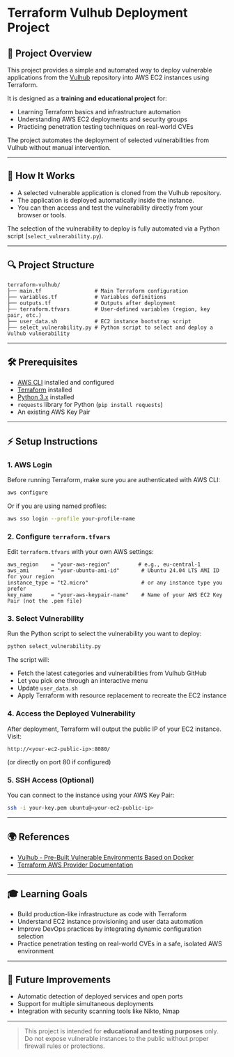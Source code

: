 # Terraform Vulhub Deployment Project

## 🎉 Project Overview
This project provides a simple and automated way to deploy vulnerable applications from the [Vulhub](https://github.com/vulhub/vulhub) repository into AWS EC2 instances using Terraform.

It is designed as a **training and educational project** for:
- Learning Terraform basics and infrastructure automation
- Understanding AWS EC2 deployments and security groups
- Practicing penetration testing techniques on real-world CVEs

The project automates the deployment of selected vulnerabilities from Vulhub without manual intervention.

---

## 🔄 How It Works
- A selected vulnerable application is cloned from the Vulhub repository.
- The application is deployed automatically inside the instance.
- You can then access and test the vulnerability directly from your browser or tools.

The selection of the vulnerability to deploy is fully automated via a Python script (`select_vulnerability.py`).

---

## 🔍 Project Structure
```
terraform-vulhub/
├── main.tf                 # Main Terraform configuration
├── variables.tf            # Variables definitions
├── outputs.tf              # Outputs after deployment
├── terraform.tfvars        # User-defined variables (region, key pair, etc.)
├── user_data.sh            # EC2 instance bootstrap script
├── select_vulnerability.py # Python script to select and deploy a Vulhub vulnerability
```

---

## 🛠 Prerequisites
- [AWS CLI](https://docs.aws.amazon.com/cli/latest/userguide/install-cliv2.html) installed and configured
- [Terraform](https://developer.hashicorp.com/terraform/install) installed
- [Python 3.x](https://www.python.org/) installed
- `requests` library for Python (`pip install requests`)
- An existing AWS Key Pair

---

## ⚡ Setup Instructions

### 1. AWS Login
Before running Terraform, make sure you are authenticated with AWS CLI:

```bash
aws configure
```
Or if you are using named profiles:
```bash
aws sso login --profile your-profile-name
```

### 2. Configure `terraform.tfvars`
Edit `terraform.tfvars` with your own AWS settings:

```hcl
aws_region    = "your-aws-region"         # e.g., eu-central-1
aws_ami       = "your-ubuntu-ami-id"       # Ubuntu 24.04 LTS AMI ID for your region
instance_type = "t2.micro"                 # or any instance type you prefer
key_name      = "your-aws-keypair-name"    # Name of your AWS EC2 Key Pair (not the .pem file)
```

### 3. Select Vulnerability
Run the Python script to select the vulnerability you want to deploy:

```bash
python select_vulnerability.py
```
The script will:
- Fetch the latest categories and vulnerabilities from Vulhub GitHub
- Let you pick one through an interactive menu
- Update `user_data.sh`
- Apply Terraform with resource replacement to recreate the EC2 instance

### 4. Access the Deployed Vulnerability
After deployment, Terraform will output the public IP of your EC2 instance.  
Visit:

```
http://<your-ec2-public-ip>:8080/
```
(or directly on port 80 if configured)

### 5. SSH Access (Optional)
You can connect to the instance using your AWS Key Pair:

```bash
ssh -i your-key.pem ubuntu@<your-ec2-public-ip>
```

---

## 🌍 References
- [Vulhub - Pre-Built Vulnerable Environments Based on Docker](https://github.com/vulhub/vulhub)
- [Terraform AWS Provider Documentation](https://registry.terraform.io/providers/hashicorp/aws/latest/docs)

---

## 🎓 Learning Goals
- Build production-like infrastructure as code with Terraform
- Understand EC2 instance provisioning and user data automation
- Improve DevOps practices by integrating dynamic configuration selection
- Practice penetration testing on real-world CVEs in a safe, isolated AWS environment

---

## 🚀 Future Improvements
- Automatic detection of deployed services and open ports
- Support for multiple simultaneous deployments
- Integration with security scanning tools like Nikto, Nmap

---

> This project is intended for **educational and testing purposes** only. Do not expose vulnerable instances to the public without proper firewall rules or protections.

